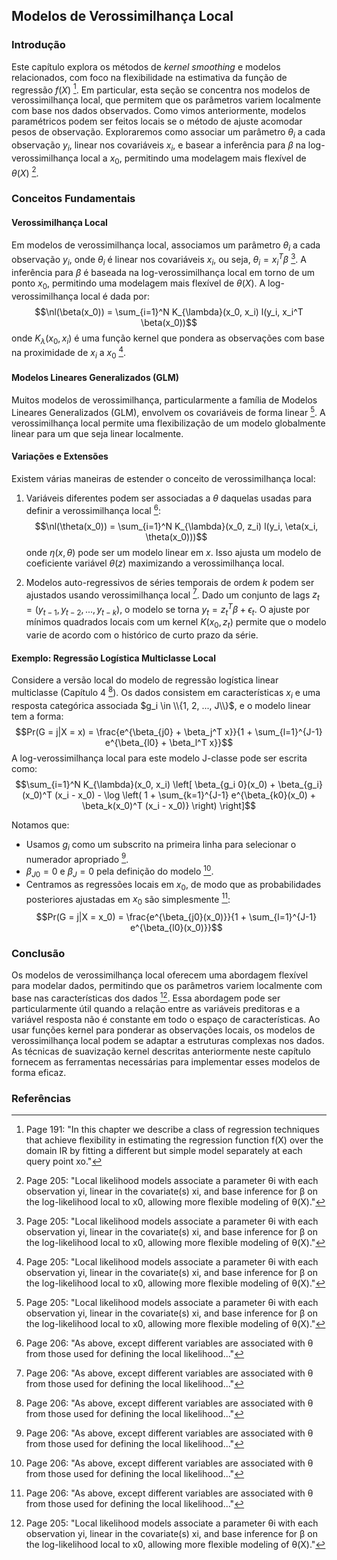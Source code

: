 ## Modelos de Verossimilhança Local

### Introdução
Este capítulo explora os métodos de *kernel smoothing* e modelos relacionados, com foco na flexibilidade na estimativa da função de regressão $f(X)$ [^1]. Em particular, esta seção se concentra nos modelos de verossimilhança local, que permitem que os parâmetros variem localmente com base nos dados observados. Como vimos anteriormente, modelos paramétricos podem ser feitos locais se o método de ajuste acomodar pesos de observação. Exploraremos como associar um parâmetro $\theta_i$ a cada observação $y_i$, linear nos covariáveis $x_i$, e basear a inferência para $\beta$ na log-verossimilhança local a $x_0$, permitindo uma modelagem mais flexível de $\theta(X)$ [^15].

### Conceitos Fundamentais

#### Verossimilhança Local
Em modelos de verossimilhança local, associamos um parâmetro $\theta_i$ a cada observação $y_i$, onde $\theta_i$ é linear nos covariáveis $x_i$, ou seja, $\theta_i = x_i^T \beta$ [^15]. A inferência para $\beta$ é baseada na log-verossimilhança local em torno de um ponto $x_0$, permitindo uma modelagem mais flexível de $\theta(X)$. A log-verossimilhança local é dada por:
$$\nl(\beta(x_0)) = \sum_{i=1}^N K_{\lambda}(x_0, x_i) l(y_i, x_i^T \beta(x_0))$$
onde $K_{\lambda}(x_0, x_i)$ é uma função kernel que pondera as observações com base na proximidade de $x_i$ a $x_0$ [^15].

#### Modelos Lineares Generalizados (GLM)
Muitos modelos de verossimilhança, particularmente a família de Modelos Lineares Generalizados (GLM), envolvem os covariáveis de forma linear [^15]. A verossimilhança local permite uma flexibilização de um modelo globalmente linear para um que seja linear localmente.

#### Variações e Extensões
Existem várias maneiras de estender o conceito de verossimilhança local:

1.  Variáveis diferentes podem ser associadas a $\theta$ daquelas usadas para definir a verossimilhança local [^16]:
    $$\nl(\theta(x_0)) = \sum_{i=1}^N K_{\lambda}(x_0, z_i) l(y_i, \eta(x_i, \theta(x_0)))$$
    onde $\eta(x, \theta)$ pode ser um modelo linear em $x$. Isso ajusta um modelo de coeficiente variável $\theta(z)$ maximizando a verossimilhança local.

2.  Modelos auto-regressivos de séries temporais de ordem $k$ podem ser ajustados usando verossimilhança local [^16]. Dado um conjunto de lags $z_t = (y_{t-1}, y_{t-2}, ..., y_{t-k})$, o modelo se torna $y_t = z_t^T \beta + \epsilon_t$. O ajuste por mínimos quadrados locais com um kernel $K(x_0, z_t)$ permite que o modelo varie de acordo com o histórico de curto prazo da série.

#### Exemplo: Regressão Logística Multiclasse Local
Considere a versão local do modelo de regressão logística linear multiclasse (Capítulo 4 [^16]). Os dados consistem em características $x_i$ e uma resposta categórica associada $g_i \in \\{1, 2, ..., J\\}$, e o modelo linear tem a forma:
$$Pr(G = j|X = x) = \frac{e^{\beta_{j0} + \beta_j^T x}}{1 + \sum_{l=1}^{J-1} e^{\beta_{l0} + \beta_l^T x}}$$
A log-verossimilhança local para este modelo J-classe pode ser escrita como:
$$\sum_{i=1}^N K_{\lambda}(x_0, x_i) \left[ \beta_{g_i 0}(x_0) + \beta_{g_i}(x_0)^T (x_i - x_0) - \log \left( 1 + \sum_{k=1}^{J-1} e^{\beta_{k0}(x_0) + \beta_k(x_0)^T (x_i - x_0)} \right) \right]$$

Notamos que:
*   Usamos $g_i$ como um subscrito na primeira linha para selecionar o numerador apropriado [^16].
*   $\beta_{J0} = 0$ e $\beta_J = 0$ pela definição do modelo [^16].
*   Centramos as regressões locais em $x_0$, de modo que as probabilidades posteriores ajustadas em $x_0$ são simplesmente [^16]:
    $$Pr(G = j|X = x_0) = \frac{e^{\beta_{j0}(x_0)}}{1 + \sum_{l=1}^{J-1} e^{\beta_{l0}(x_0)}}$$

### Conclusão
Os modelos de verossimilhança local oferecem uma abordagem flexível para modelar dados, permitindo que os parâmetros variem localmente com base nas características dos dados [^15]. Essa abordagem pode ser particularmente útil quando a relação entre as variáveis preditoras e a variável resposta não é constante em todo o espaço de características. Ao usar funções kernel para ponderar as observações locais, os modelos de verossimilhança local podem se adaptar a estruturas complexas nos dados. As técnicas de suavização kernel descritas anteriormente neste capítulo fornecem as ferramentas necessárias para implementar esses modelos de forma eficaz.

### Referências
[^1]: Page 191: "In this chapter we describe a class of regression techniques that achieve flexibility in estimating the regression function f(X) over the domain IR by fitting a different but simple model separately at each query point xo."
[^15]: Page 205: "Local likelihood models associate a parameter θi with each observation yi, linear in the covariate(s) xi, and base inference for β on the log-likelihood local to x0, allowing more flexible modeling of θ(X)."
[^16]: Page 206: "As above, except different variables are associated with θ from those used for defining the local likelihood..."
<!-- END -->